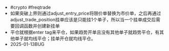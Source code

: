 - #crypto #freqtrade
- 如果突破上界则通过adjust_entry_price将限价单替换为市价单，之后再通过adjust_trade_position挂单应该是只能挂1个单子，所以当一个挂单成交后需要回调函数并创建新挂单
- 平仓就根据enter tag来平仓，如果趋势开单且没有其他单子就趋势平仓，有其他单子就均线平仓；挂单开仓就均线平仓。
- 2025-01-13BUG